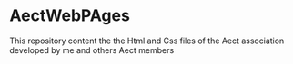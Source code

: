 # AectWebPAges
This repository content the the  Html and Css files of the Aect association developed by me and others  Aect members 
